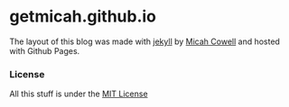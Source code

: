 # getmicah.github.io
The layout of this blog was made with [jekyll](http://jekyllrb.com) by [Micah Cowell](https://github.com/getmicah) and hosted with Github Pages.

### License
All this stuff is under the [MIT License](https://raw.githubusercontent.com/getmicah/getmicah.github.io/master/LICENSE)
